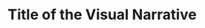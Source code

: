 <html>
  <script src='https://d3js.org/d3.v5.min.js'></script>
  <style> rect {fill: lightblue; stroke: black; }</style>
  <body>
    <h1>Title of the Visual Narrative</h1>
    <svg width=300 height=300>
    </svg>
    <script>
      const data = d3.csv('https://raw.githubusercontent.com/kellycosgrove/CS416_Narrative_Visualization/main/used_car_sales_agg.csv');

      var filteredData = data.filter(function(d){ return d.agesold > 4 })

      var result = [];
      filteredData.reduce(function(res, value) {
        if (!res[value.Make]) {
          res[value.Make] = { Make: value.Make, ID: 0*1 };
          result.push(res[value.Make])
        }
        res[value.Make].ID += value.ID*1;
        return res;
      }, {});

      console.log(filteredData)
      console.log(result)
    </script>
  </body>
</html>
  
